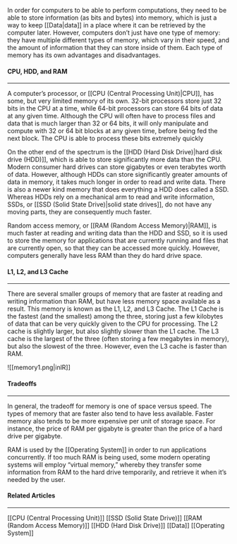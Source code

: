  In order for computers to be able to perform computations, they need to be able to store information (as bits and bytes) into memory, which is just a way to keep [[Data|data]] in a place where it can be retrieved by the computer later. However, computers don’t just have one type of memory: they have multiple different types of memory, which vary in their speed, and the amount of information that they can store inside of them. Each type of memory has its own advantages and disadvantages.

#### CPU, HDD, and RAM
<hr>
A computer’s processor, or [[CPU  (Central Processing Unit)|CPU]], has some, but very limited memory of its own. 32-bit processors store just 32 bits in the CPU at a time, while 64-bit processors can store 64 bits of data at any given time. Although the CPU will often have to process files and data that is much larger than 32 or 64 bits, it will only manipulate and compute with 32 or 64 bit blocks at any given time, before being fed the next block. The CPU is able to process these bits extremely quickly

On the other end of the spectrum is the [[HDD (Hard Disk Drive)|hard disk drive (HDD)]], which is able to store significantly more data than the CPU. Modern consumer hard drives can store gigabytes or even terabytes worth of data. However, although HDDs can store significantly greater amounts of data in memory, it takes much longer in order to read and write data. There is also a newer kind memory that does everything a HDD does called a SSD. Whereas HDDs rely on a mechanical arm to read and write information, SSDs, or [[SSD (Solid State Drive)|solid state drives]], do not have any moving parts, they are consequently much faster.

Random access memory, or [[RAM (Random Access Memory)|RAM]], is much faster at reading and writing data than the HDD and SSD, so it is used to store the memory for applications that are currently running and files that are currently open, so that they can be accessed more quickly. However, computers generally have less RAM than they do hard drive space.

#### L1, L2, and L3 Cache
<hr>
There are several smaller groups of memory that are faster at reading and writing information than RAM, but have less memory space available as a result. This memory is known as the L1, L2, and L3 Cache. The L1 Cache is the fastest (and the smallest) among the three, storing just a few kilobytes of data that can be very quickly given to the CPU for processing. The L2 cache is slightly larger, but also slightly slower than the L1 cache. The L3 cache is the largest of the three (often storing a few megabytes in memory), but also the slowest of the three. However, even the L3 cache is faster than RAM.

![[memory1.png|inlR]]
#### Tradeoffs
<hr>
In general, the tradeoff for memory is one of space versus speed. The types of memory that are faster also tend to have less available. Faster memory also tends to be more expensive per unit of storage space. For instance, the price of RAM per gigabyte is greater than the price of a hard drive per gigabyte.

RAM is used by the [[Operating System]] in order to run applications concurrently. If too much RAM is being used, some modern operating systems will employ “virtual memory,” whereby they transfer some information from RAM to the hard drive temporarily, and retrieve it when it’s needed by the user.

#### Related Articles
<hr>

[[CPU  (Central Processing Unit)]]
[[SSD (Solid State Drive)]]
[[RAM (Random Access Memory)]]
[[HDD (Hard Disk Drive)]]
[[Data]]
[[Operating System]]

